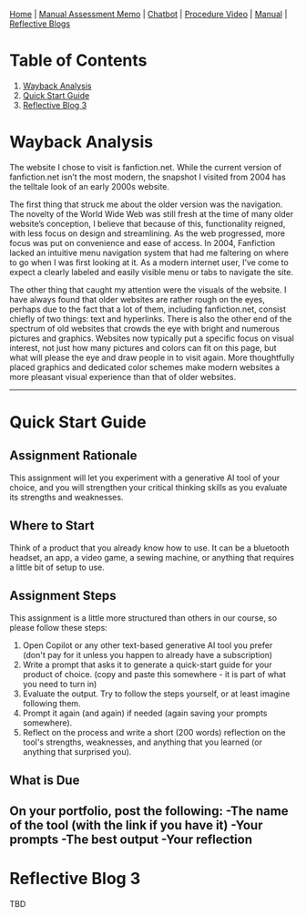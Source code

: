[Home](index.md) | [Manual Assessment Memo](manual_assessment_memo.md) | [Chatbot](chatbot.md) | [Procedure Video](procedure_video.md) | [Manual](manual.md) | [Reflective Blogs](reflective_blogs.md) 

# Table of Contents 
1. [Wayback Analysis](#wayback-analysis)
2. [Quick Start Guide](#quick-start-guide)
3. [Reflective Blog 3](#reflective-blog-3)
   
# Wayback Analysis

The website I chose to visit is fanfiction.net. While the current version of fanfiction.net isn’t the most modern, the snapshot I visited from 2004 has the telltale look of an early 2000s website. 

The first thing that struck me about the older version was the navigation. The novelty of the World Wide Web was still fresh at the time of many older website’s conception, I believe that because of this, functionality reigned, with less focus on design and streamlining. As the web progressed, more focus was put on convenience and ease of access. In 2004, Fanfiction lacked an intuitive menu navigation system that had me faltering on where to go when I was first looking at it. As a modern internet user, I’ve come to expect a clearly labeled and easily visible menu or tabs to navigate the site.

The other thing that caught my attention were the visuals of the website. I have always found that older websites are rather rough on the eyes, perhaps due to the fact that a lot of them, including fanfiction.net, consist chiefly of two things: text and hyperlinks. There is also the other end of the spectrum of old websites that crowds the eye with bright and numerous pictures and graphics. Websites now typically put a specific focus on visual interest, not just how many pictures and colors can fit on this page, but what will please the eye and draw people in to visit again. More thoughtfully placed graphics and dedicated color schemes make modern websites a more pleasant visual experience than that of older websites.


---
# Quick Start Guide

## Assignment Rationale 
This assignment will let you experiment with a generative AI tool of your choice, and you will strengthen your critical thinking skills as you evaluate its strengths and weaknesses.

## Where to Start
Think of a product that you already know how to use. It can be a bluetooth headset, an app, a video game, a sewing machine, or anything that requires a little bit of setup to use.

## Assignment Steps
This assignment is a little more structured than others in our course, so please follow these steps:
1. Open Copilot or any other text-based generative AI tool you prefer (don't pay for it unless you happen to already have a subscription)
2. Write a prompt that asks it to generate a quick-start guide for your product of choice. (copy and paste this somewhere - it is part of what you need to turn in)
3. Evaluate the output. Try to follow the steps yourself, or at least imagine following them.
4. Prompt it again (and again) if needed (again saving your prompts somewhere).
5. Reflect on the process and write a short (200 words) reflection on the tool's strengths, weaknesses, and anything that you learned (or anything that surprised you).

## What is Due
On your portfolio, post the following:
-The name of the tool (with the link if you have it)
-Your prompts
-The best output 
-Your reflection 
---
# Reflective Blog 3
TBD
